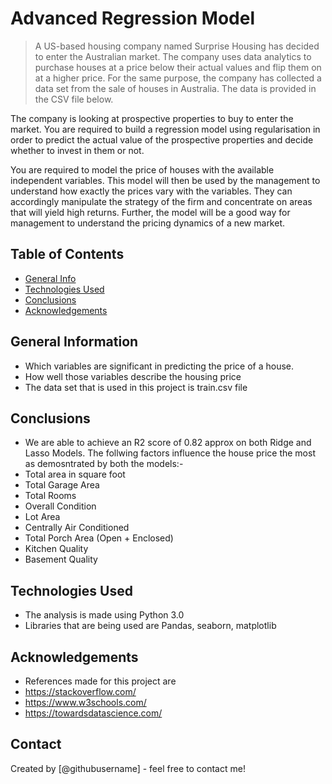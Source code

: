# Advanced Regression Model
> A US-based housing company named Surprise Housing has decided to enter the Australian market. The company uses data analytics to purchase houses at a price below their actual values and flip them on at a higher price. For the same purpose, the company has collected a data set from the sale of houses in Australia. The data is provided in the CSV file below.

 

The company is looking at prospective properties to buy to enter the market. You are required to build a regression model using regularisation in order to predict the actual value of the prospective properties and decide whether to invest in them or not.


You are required to model the price of houses with the available independent variables. This model will then be used by the management to understand how exactly the prices vary with the variables. They can accordingly manipulate the strategy of the firm and concentrate on areas that will yield high returns. Further, the model will be a good way for management to understand the pricing dynamics of a new market.

## Table of Contents
* [General Info](#general-information)
* [Technologies Used](#technologies-used)
* [Conclusions](#conclusions)
* [Acknowledgements](#acknowledgements)

<!-- You can include any other section that is pertinent to your problem -->

## General Information
- Which variables are significant in predicting the price of a house.
- How well those variables describe the housing price
- The data set that is used in this project is train.csv file 
<!-- You don't have to answer all the questions - just the ones relevant to your project. -->

## Conclusions
- We are able to achieve an R2 score of 0.82 approx on both Ridge and Lasso Models. 
The follwing factors influence the house price the most as demosntrated by both the models:-
- Total area in square foot
- Total Garage Area
- Total Rooms
- Overall Condition
- Lot Area
- Centrally Air Conditioned
- Total Porch Area (Open + Enclosed)
- Kitchen Quality
- Basement Quality

<!-- You don't have to answer all the questions - just the ones relevant to your project. -->


## Technologies Used
- The analysis is made using Python 3.0 
- Libraries that are being used are Pandas, seaborn, matplotlib


<!-- As the libraries versions keep on changing, it is recommended to mention the version of library used in this project -->

## Acknowledgements
- References made for this project are
- https://stackoverflow.com/ 
- https://www.w3schools.com/
- https://towardsdatascience.com/


## Contact
Created by [@githubusername] - feel free to contact me!


<!-- Optional -->
<!-- ## License -->
<!-- This project is open source and available under the [... License](). -->

<!-- You don't have to include all sections - just the one's relevant to your project -->